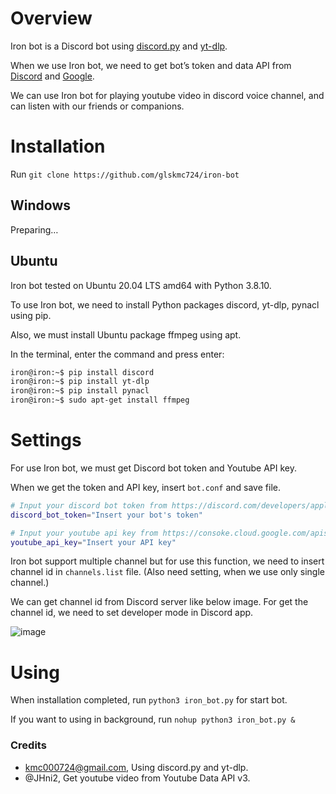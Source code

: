 # Overview

Iron bot is a Discord bot using [discord.py](https://discordpy-ko.github.io/) and [yt-dlp](https://github.com/yt-dlp/yt-dlp).

When we use Iron bot, we need to get bot’s token and data API from [Discord](https://discord.com/developers/applications) and [Google](https://console.cloud.google.com/marketplace/product/google/youtube.googleapis.com).

We can use Iron bot for playing youtube video in discord voice channel, and can listen with our friends or companions.

# Installation

Run `git clone https://github.com/glskmc724/iron-bot`

## Windows

Preparing…

## Ubuntu

Iron bot tested on Ubuntu 20.04 LTS amd64 with Python 3.8.10.

To use Iron bot, we need to install Python packages discord, yt-dlp, pynacl using pip.

Also, we must install Ubuntu package ffmpeg using apt.

In the terminal, enter the command and press enter:

```bash
iron@iron:~$ pip install discord
iron@iron:~$ pip install yt-dlp
iron@iron:~$ pip install pynacl
iron@iron:~$ sudo apt-get install ffmpeg
```

# Settings

For use Iron bot, we must get Discord bot token and Youtube API key.

When we get the token and API key, insert `bot.conf` and save file.

```bash
# Input your discord bot token from https://discord.com/developers/application
discord_bot_token="Insert your bot's token"

# Input your youtube api key from https://consoke.cloud.google.com/apis/api/youtube.googleapis.com/
youtube_api_key="Insert your API key"
```

Iron bot support multiple channel but for use this function, we need to insert channel id in `channels.list` file. (Also need setting, when we use only single channel.)

We can get channel id from Discord server like below image. For get the channel id, we need to set developer mode in Discord app.

![image](https://github.com/glskmc724/iron-bot/assets/90677740/8c3a033b-6be1-4d0e-8c79-b8fa123c520b)

# Using


When installation completed, run `python3 iron_bot.py` for start bot.

If you want to using in background, run `nohup python3 iron_bot.py &`

### Credits


- kmc000724@gmail.com, Using discord.py and yt-dlp.
- @JHni2, Get youtube video from Youtube Data API v3.
